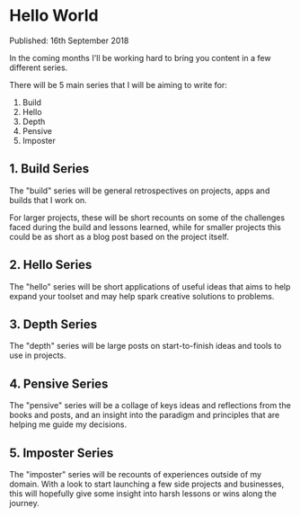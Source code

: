 # Hello World

Published: 16th September 2018

In the coming months I'll be working hard to bring you content in a few different series.

There will be 5 main series that I will be aiming to write for:

1. Build
2. Hello
3. Depth
4. Pensive
5. Imposter

## 1. Build Series

The "build" series will be general retrospectives on projects, apps and builds that I work on.

For larger projects, these will be short recounts on some of the challenges faced during the build and lessons learned, while for smaller projects this could be as short as a blog post based on the project itself.

## 2. Hello Series

The "hello" series will be short applications of useful ideas that aims to help expand your toolset and may help spark creative solutions to problems.

## 3. Depth Series

The "depth" series will be large posts on start-to-finish ideas and tools to use in projects.

## 4. Pensive Series

The "pensive" series will be a collage of keys ideas and reflections from the books and posts, and an insight into the paradigm and principles that are helping me guide my decisions.

## 5. Imposter Series

The "imposter" series will be recounts of experiences outside of my domain. With a look to start launching a few side projects and businesses, this will hopefully give some insight into harsh lessons or wins along the journey.
